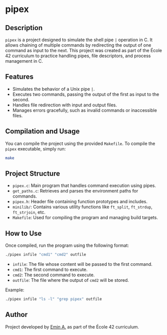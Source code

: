 # pipex

## Description

`pipex` is a project designed to simulate the shell pipe `|` operation in C. It allows chaining of multiple commands by redirecting the output of one command as input to the next. This project was created as part of the École 42 curriculum to practice handling pipes, file descriptors, and process management in C.

## Features

- Simulates the behavior of a Unix pipe `|`.
- Executes two commands, passing the output of the first as input to the second.
- Handles file redirection with input and output files.
- Manages errors gracefully, such as invalid commands or inaccessible files.

## Compilation and Usage

You can compile the project using the provided `Makefile`. To compile the `pipex` executable, simply run:

```bash
make
```

## Project Structure

- `pipex.c`: Main program that handles command execution using pipes.
- `get_paths.c`: Retrieves and parses the environment paths for commands.
- `pipex.h`: Header file containing function prototypes and includes.
- `minilib/`: Contains various utility functions like `ft_split`, `ft_strdup`, `ft_strjoin`, etc.
- `Makefile`: Used for compiling the program and managing build targets.

## How to Use

Once compiled, run the program using the following format:
```bash
./pipex infile "cmd1" "cmd2" outfile
```

- `infile`: The file whose content will be passed to the first command.
- `cmd1`: The first command to execute.
- `cmd2`: The second command to execute.
- `outfile`: The file where the output of `cmd2` will be stored.

Example:
```bash
./pipex infile "ls -l" "grep pipex" outfile
```
## Author

Project developed by [Emin A.](https://github.com/emayia) as part of the École 42 curriculum.